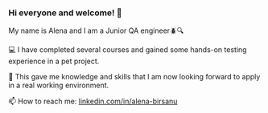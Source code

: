 ### Hi everyone and welcome! 👋
 My name is Alena and I am a Junior QA engineer🪲🔍

💻 I have completed several courses and gained some hands-on testing experience in a pet project.

🚀 This gave me knowledge and skills that I am now looking forward to apply in a real working environment. 

 📫 How to reach me: [linkedin.com/in/alena-birsanu](linkedin.com/in/alena-birsanu)
